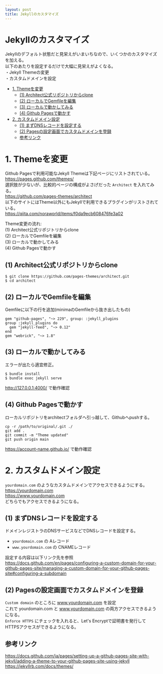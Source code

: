 ```yaml
---
layout: post
title: Jekyllのカスタマイズ
---
```


<!-- omit in toc -->
# Jekyllのカスタマイズ
Jekyllのデフォルト状態だと見栄えがいまいちなので、いくつかのカスタマイズを加える。<br>
以下のあたりを設定するだけで大幅に見栄えがよくなる。<br>
・Jekyll Themeの変更<br>
・カスタムドメインを設定<br>

- [1. Themeを変更](#1-themeを変更)
  - [(1) Architect公式リポジトリからclone](#1-architect公式リポジトリからclone)
  - [(2) ローカルでGemfileを編集](#2-ローカルでgemfileを編集)
  - [(3) ローカルで動かしてみる](#3-ローカルで動かしてみる)
  - [(4) Github Pagesで動かす](#4-github-pagesで動かす)
- [2. カスタムドメイン設定](#2-カスタムドメイン設定)
  - [(1) まずDNSレコードを設定する](#1-まずdnsレコードを設定する)
  - [(2) Pagesの設定画面でカスタムドメインを登録](#2-pagesの設定画面でカスタムドメインを登録)
  - [参考リンク](#参考リンク)


# 1. Themeを変更
Github Pagesで利用可能なJekyll Themeは下記ページにリストされている。<br>
<https://pages.github.com/themes/><br>
選択肢が少ないが、比較的ページの構成がよさげだった `Architect` を入れてみる。<br>
<https://github.com/pages-themes/architect><br>
以下のサイトにはTheme以外にもJekyllで利用できるプラグインがリストされている。<br>
<https://qiita.com/noraworld/items/f0da9ecb608476fe3a02>

Theme変更の流れ:<br>
(1) Architect公式リポジトリからclone<br>
(2) ローカルでGemfileを編集<br>
(3) ローカルで動かしてみる<br>
(4) Github Pagesで動かす<br>

## (1) Architect公式リポジトリからclone
```
$ git clone https://github.com/pages-themes/architect.git
$ cd architect
```

## (2) ローカルでGemfileを編集
Gemfileに以下の行を追加(minimaのGemfileから抜き出したもの)
```
gem "github-pages", "~> 229", group: :jekyll_plugins
group :jekyll_plugins do
  gem "jekyll-feed", "~> 0.12"
end
gem "webrick", "~> 1.8"
```

## (3) ローカルで動かしてみる
エラーが出たら適宜修正。
```
$ bundle install
$ bundle exec jekyll serve
```
<http://127.0.0.1:4000/> で動作確認

## (4) Github Pagesで動かす
ローカルリポジトリをarchitectフォルダへ引っ越して、Githubへpushする。<br>
```
cp -r /path/to/original/.git ./
git add .
git commit -m "Theme updated"
git push origin main
```
<https://account-name.github.io/> で動作確認

# 2. カスタムドメイン設定
`yourdomain.com` のようなカスタムドメインでアクセスできるようにする。<br>
<https://yourdomain.com><br>
<https://www.yourdomain.com><br>
どちらでもアクセスできるようになる。

## (1) まずDNSレコードを設定する
ドメインレジストラのDNSサービスなどでDNSレコードを設定する。
- `yourdomain.com` の Aレコード<br>
- `www.yourdomain.com` の CNAMEレコード<br>

設定する内容は以下リンク先を参照<br>
<https://docs.github.com/en/pages/configuring-a-custom-domain-for-your-github-pages-site/managing-a-custom-domain-for-your-github-pages-site#configuring-a-subdomain>

## (2) Pagesの設定画面でカスタムドメインを登録
`Custom domain` のところに www.yourdomain.com を設定<br>
これで yourdomain.com と www.yourdomain.com の両方アクセスできるようになる。<br>
`Enforce HTTPS` にチェックを入れると、Let's Encryptで証明書を発行してHTTPSアクセスができるようになる。<br>

## 参考リンク
<https://docs.github.com/ja/pages/setting-up-a-github-pages-site-with-jekyll/adding-a-theme-to-your-github-pages-site-using-jekyll><br>
<https://jekyllrb.com/docs/themes/><br>
